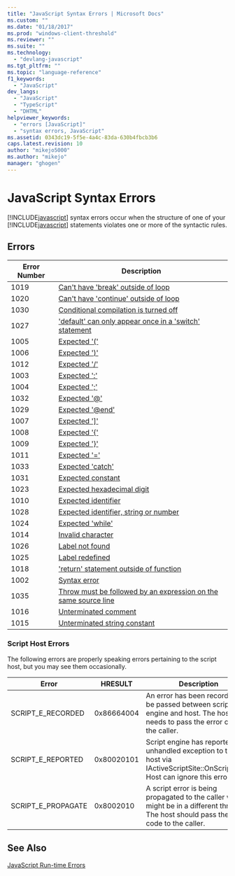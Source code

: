 ```yaml
---
title: "JavaScript Syntax Errors | Microsoft Docs"
ms.custom: ""
ms.date: "01/18/2017"
ms.prod: "windows-client-threshold"
ms.reviewer: ""
ms.suite: ""
ms.technology: 
  - "devlang-javascript"
ms.tgt_pltfrm: ""
ms.topic: "language-reference"
f1_keywords: 
  - "JavaScript"
dev_langs: 
  - "JavaScript"
  - "TypeScript"
  - "DHTML"
helpviewer_keywords: 
  - "errors [JavaScript]"
  - "syntax errors, JavaScript"
ms.assetid: 0343dc19-5f5e-4a4c-83da-630b4fbcb3b6
caps.latest.revision: 10
author: "mikejo5000"
ms.author: "mikejo"
manager: "ghogen"
---
```

# JavaScript Syntax Errors
[!INCLUDE[javascript](../../javascript/includes/javascript-md.md)] syntax errors occur when the structure of one of your [!INCLUDE[javascript](../../javascript/includes/javascript-md.md)] statements violates one or more of the syntactic rules.  
  
## Errors  
  
|Error Number|Description|  
|------------------|-----------------|  
|1019|[Can't have 'break' outside of loop](../../javascript/misc/can-t-have-break-outside-of-loop.md)|  
|1020|[Can't have 'continue' outside of loop](../../javascript/misc/can-t-have-continue-outside-of-loop.md)|  
|1030|[Conditional compilation is turned off](../../javascript/misc/conditional-compilation-is-turned-off.md)|  
|1027|['default' can only appear once in a 'switch' statement](../../javascript/misc/default-can-only-appear-once-in-a-switch-statement.md)|  
|1005|[Expected '('](../../javascript/misc/expected-left-parenthesis-javascript.md)|  
|1006|[Expected ')'](../../javascript/misc/expected-right-parenthesis-javascript.md)|  
|1012|[Expected '/'](../../javascript/misc/expected-minus.md)|  
|1003|[Expected ':'](../../javascript/misc/expected-colon.md)|  
|1004|[Expected ';'](../../javascript/misc/expected-semicolon.md)|  
|1032|[Expected '@'](../../javascript/misc/expected-at.md)|  
|1029|[Expected '@end'](../../javascript/misc/expected-at-end.md)|  
|1007|[Expected '&#93;'](../../javascript/misc/expected-right-square-bracket.md)|  
|1008|[Expected '{'](../../javascript/misc/expected-left-curly-brace.md)|  
|1009|[Expected '}'](../../javascript/misc/expected-right-curly-brace.md)|  
|1011|[Expected '='](../../javascript/misc/expected-equal-javascript.md)|  
|1033|[Expected 'catch'](../../javascript/misc/expected-catch.md)|  
|1031|[Expected constant](../../javascript/misc/expected-constant.md)|  
|1023|[Expected hexadecimal digit](../../javascript/misc/expected-hexadecimal-digit.md)|  
|1010|[Expected identifier](../../javascript/misc/expected-identifier-javascript.md)|  
|1028|[Expected identifier, string or number](../../javascript/misc/expected-identifier-string-or-number.md)|  
|1024|[Expected 'while'](../../javascript/misc/expected-while.md)|  
|1014|[Invalid character](../../javascript/misc/invalid-character-javascript.md)|  
|1026|[Label not found](../../javascript/misc/label-not-found.md)|  
|1025|[Label redefined](../../javascript/misc/label-redefined.md)|  
|1018|['return' statement outside of function](../../javascript/misc/return-statement-outside-of-function.md)|  
|1002|[Syntax error](../../javascript/misc/syntax-error-javascript.md)|  
|1035|[Throw must be followed by an expression on the same source line](../../javascript/misc/throw-must-be-followed-by-an-expression-on-the-same-source-line.md)|  
|1016|[Unterminated comment](../../javascript/misc/unterminated-comment.md)|  
|1015|[Unterminated string constant](../../javascript/misc/unterminated-string-constant-javascript.md)|  
  
### Script Host Errors  
 The following errors are properly speaking errors pertaining to the script host, but you may see them occasionally.  
  
|Error|HRESULT|Description|  
|-----------|-------------|-----------------|  
|SCRIPT_E_RECORDED|0x86664004|An error has been recorded to be passed between script engine and host. The host needs to pass the error code to the caller.|  
|SCRIPT_E_REPORTED|0x80020101|Script engine has reported an unhandled exception to the host via IActiveScriptSite::OnScriptError. Host can ignore this error.|  
|SCRIPT_E_PROPAGATE|0x8002010|A script error is being propagated to the caller which might be in a different thread. The host should pass the error code to the caller.|  
  
## See Also  
 [JavaScript Run-time Errors](../../javascript/reference/javascript-run-time-errors.md)